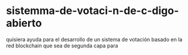 # sistemma-de-votaci-n-de-c-digo-abierto
quisiera ayuda para el desarrollo de un sistema de votación basado en la red blockchain que sea de segunda capa para
